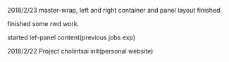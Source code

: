 2018/2/23
master-wrap, left and right container and panel layout finished.

finished some rwd work.

started lef-panel content(previous jobs exp)

2018/2/22
	Project cholintsai init(personal website)
